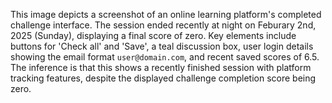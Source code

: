 This image depicts a screenshot of an online learning platform's completed challenge interface. The session ended recently at night on Feburary 2nd, 2025 (Sunday), displaying a final score of zero. Key elements include buttons for 'Check all' and 'Save', a teal discussion box, user login details showing the email format `user@domain.com`, and recent saved scores of 6.5. The inference is that this shows a recently finished session with platform tracking features, despite the displayed challenge completion score being zero.